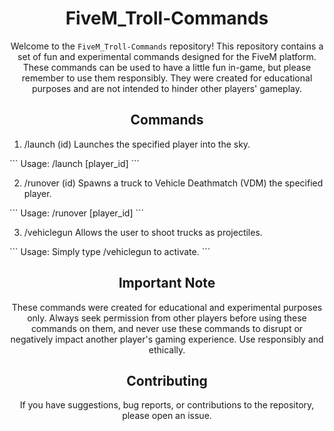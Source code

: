 <h1 align="center">FiveM_Troll-Commands</h1>

<p align="center">Welcome to the <code>FiveM_Troll-Commands</code> repository! This repository contains a set of fun and experimental commands designed for the FiveM platform. These commands can be used to have a little fun in-game, but please remember to use them responsibly. They were created for educational purposes and are not intended to hinder other players' gameplay.</p>

<h2 align="center">Commands</h2>

1. /launch (id)
Launches the specified player into the sky.

\```
Usage: /launch [player_id]
\```

2. /runover (id)
Spawns a truck to Vehicle Deathmatch (VDM) the specified player.

\```
Usage: /runover [player_id]
\```

3. /vehiclegun
Allows the user to shoot trucks as projectiles.

\```
Usage: Simply type /vehiclegun to activate.
\```

<h2 align="center">Important Note</h2>

<p align="center">These commands were created for educational and experimental purposes only. Always seek permission from other players before using these commands on them, and never use these commands to disrupt or negatively impact another player's gaming experience. Use responsibly and ethically.</p>

<h2 align="center">Contributing</h2>
<p align="center">If you have suggestions, bug reports, or contributions to the repository, please open an issue.</p>
